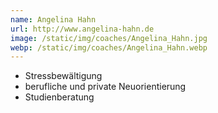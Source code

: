 ```yaml
---
name: Angelina Hahn
url: http://www.angelina-hahn.de
image: /static/img/coaches/Angelina_Hahn.jpg
webp: /static/img/coaches/Angelina_Hahn.webp
---
```


<ul><li>Stressbewältigung</li><li>berufliche und private Neuorientierung</li><li>Studienberatung</li></ul>